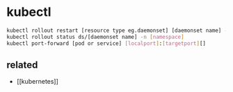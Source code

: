 # kubectl

```sh
kubectl rollout restart [resource type eg.daemonset] [daemonset name] -n [namespace]
kubectl rollout status ds/[daemonset name] -n [namespace]
kubectl port-forward [pod or service] [localport]:[targetport][]
```

## related
- [[kubernetes]]
